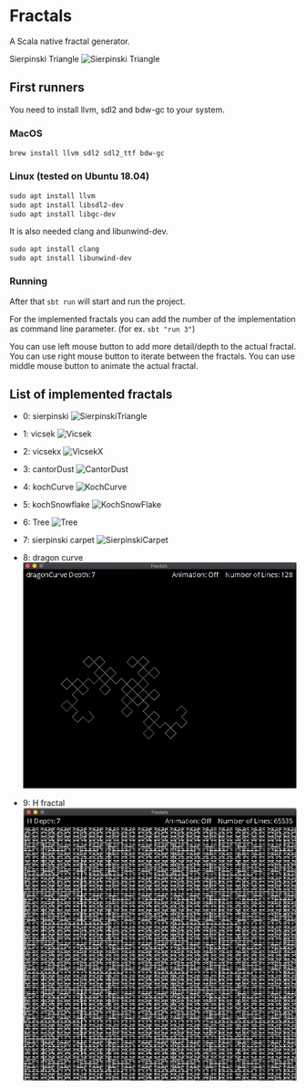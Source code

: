 # Fractals
A Scala native fractal generator.

Sierpinski Triangle
![Sierpinski
Triangle](https://github.com/smithandrewl/fractals/raw/master/docs/images/sierpinski.png)

## First runners
You need to install llvm, sdl2 and bdw-gc to your system.

### MacOS

```
brew install llvm sdl2 sdl2_ttf bdw-gc
```

### Linux (tested on Ubuntu 18.04)

```
sudo apt install llvm
sudo apt install libsdl2-dev
sudo apt install libgc-dev
```

It is also needed clang and libunwind-dev.
```
sudo apt install clang
sudo apt install libunwind-dev
```

### Running

After that `sbt run` will start and run the project.

For the implemented fractals you can add the number of the implementation as command line parameter. (for ex. `sbt "run 3"`)

You can use left mouse button to add more detail/depth to the actual fractal.
You can use right mouse button to iterate between the fractals.
You can use middle mouse button to animate the actual fractal.

## List of implemented fractals

 - 0: sierpinski
 ![SierpinskiTriangle](https://github.com/smithandrewl/fractals/raw/master/docs/images/sierpinski.png)

 - 1: vicsek
 ![Vicsek](https://github.com/smithandrewl/fractals/raw/master/docs/images/vicsek.png)

 - 2: vicsekx
 ![VicsekX](https://github.com/smithandrewl/fractals/raw/master/docs/images/vicsek-x.png)

- 3: cantorDust
 ![CantorDust](https://github.com/smithandrewl/fractals/raw/master/docs/images/cantor-dust.png)

- 4: kochCurve
 ![KochCurve](https://github.com/smithandrewl/fractals/raw/master/docs/images/koch-curve.png)

- 5: kochSnowflake
 ![KochSnowFlake](https://github.com/smithandrewl/fractals/raw/master/docs/images/koch-snowflake.png)

- 6: Tree
 ![Tree](https://github.com/smithandrewl/fractals/raw/master/docs/images/tree.png)

- 7: sierpinski carpet
 ![SierpinskiCarpet](https://github.com/smithandrewl/fractals/raw/master/docs/images/sierpinski-carpet.png)
 
- 8: dragon curve 
 ![DragonCurve](docs/images/dragon-curve.png)

- 9: H fractal 
 ![Hfractal](docs/images/H-fractal.png)
